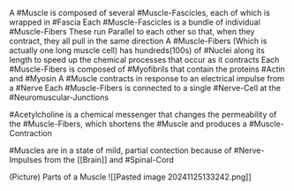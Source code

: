 A #Muscle is composed of several #Muscle-Fascicles, each of which is wrapped in #Fascia 
	Each #Muscle-Fascicles is a bundle of individual #Muscle-Fibers
		These run Parallel to each other so that, when they contract, they all pull in the same direction
		A #Muscle-Fibers (Which is actually one long muscle cell) has hundreds(100s) of #Nuclei along its length to speed up the chemical processes that occur as it contracts
		Each #Muscle-Fibers is composed of #Myofibrils that contain the proteins #Actin and #Myosin
A #Muscle contracts in response to an electrical impulse from a #Nerve 
	Each #Muscle-Fibers is connected to a single #Nerve-Cell at the #Neuromuscular-Junctions 

#Acetylcholine is a chemical messenger that changes the permeability of the #Muscle-Fibers, which shortens the #Muscle and produces a #Muscle-Contraction

#Muscles are in a state of mild, partial contection because of #Nerve-Impulses from the [[Brain]] and #Spinal-Cord 

(Picture)
	Parts of a Muscle
		![[Pasted image 20241125133242.png]]













